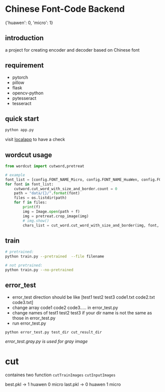 # Chinese Font-Code Backend

{'huawen': 0, 'micro': 1}

## introduction

a project for creating encoder and decoder based on Chinese font

## requirement

- pytorch
- pillow
- flask
- opencv-python
- pytesseract
- tesseract

## quick start

```bash
python app.py
```

visit [localapp](http://localhost:5000/predict) to have a check

## wordcut usage

```python
from wordcut import cutword,pretreat

# example
font_list = [config.FONT_NAME_Micro, config.FONT_NAME_HuaWen, config.FONT_NAME_Sun, config.FONT_NAME_Fangzheng]
for font in font_list:
    cutword.cut_word_with_size_and_border.count = 0
    path = "data/{}/".format(font)
    files = os.listdir(path)
    for f in files:
        print(f)
        img = Image.open(path + f)
        img = pretreat.crop_image(img)
        # img.show()
        chars_list = cut_word.cut_word_with_size_and_border(img, font, cutoword.cut_word_with_size_and_border.count)
```

## train

```sh
# pretrained:
python train.py --pretrained  --file filename

# not pretrained:
python train.py --no-pretrained
```

## error_test

* error_test direction should be like [test1 test2 test3 code1.txt code2.txt code3.txt]
* change array code1 code2 code3..... in error_test.py
* change names of test1 test2 test3 if your dir name is not the same as those in error_test.py
* run error_test.py


```sh
python error_test.py test_dir cut_result_dir
```

*error_test.gray.py is used for gray image* 

# cut

containes two function `cutTrainImages` `cutInputImages`

best.pkl -> 1 huawen 0 micro
last.pkl -> 0 huawen 1 micro